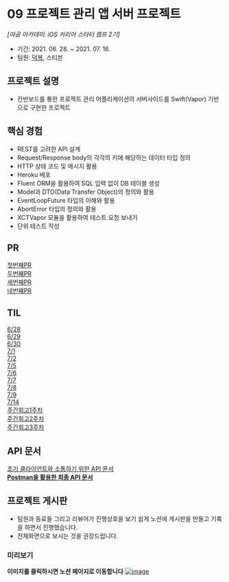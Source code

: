 # 09 프로젝트 관리 앱 서버 프로젝트
*[야곰 아카데미: iOS 커리어 스타터 캠프 2기]*
- 기간: 2021. 06. 28. ~ 2021. 07. 16.
- 팀원: [덕복](https://github.com/duckbok), 스티븐

## 프로젝트 설명
- 칸반보드를 통한 프로젝트 관리 어플리케이션의 서버사이드를 Swift(Vapor) 기반으로 구현한 프로젝트

## 핵심 경험
- REST를 고려한 API 설계
- Request/Response body의 각각의 키에 해당하는 데이터 타입 정의
- HTTP 상태 코드 및 메시지 활용
- Heroku 배포
- Fluent ORM을 활용하여 SQL 입력 없이 DB 테이블 생성
- Model과 DTO(Data Transfer Object)의 정의와 활용
- EventLoopFuture 타입의 이해와 활용
- AbortError 타입의 정의와 활용
- XCTVapor 모듈을 활용하여 테스트 요청 보내기
- 단위 테스트 작성

## PR
[첫번째PR](https://github.com/yagom-academy/ios-project-manager-server/pull/19)<br>
[두번째PR](https://github.com/yagom-academy/ios-project-manager-server/pull/23)<br>
[세번째PR](https://github.com/yagom-academy/ios-project-manager-server/pull/28)<br>
[네번쨰PR](https://github.com/yagom-academy/ios-project-manager-server/pull/33)

## TIL
[6/28](https://stevenkim18.notion.site/Steven-TIL-210628-07799f584a7149649184c084efdb5591)<br>
[6/29](https://stevenkim18.notion.site/Steven-TIL-210629-0e12e38210e64dea9830fbe9168cede1)<br>
[6/30](https://stevenkim18.notion.site/Steven-TIL-210630-bebb128cbf854bb38efd65f57c758b4e)<br>
[7/1](https://stevenkim18.notion.site/Steven-TIL-210701-46438ce8b6df4276a9326d0b1a3b2b32)<br>
[7/2](https://stevenkim18.notion.site/Steven-TIL-210702-6685f3fbb8684dfe8d48f5a2262e1244)<br>
[7/5](https://stevenkim18.notion.site/Steven-TIL-210705-7e491ac3e3954a88b7a998f7cd3c7ba2)<br>
[7/6](https://stevenkim18.notion.site/Steven-TIL-210706-27314f0c03b1425e8f6394d7b85f2066)<br>
[7/7](https://stevenkim18.notion.site/Steven-TIL-210707-606deeb4083940199b7d5608bf494aef)<br>
[7/8](https://stevenkim18.notion.site/Steven-TIL-210708-5603b4261d08419fa52f3da7d0ccb8cc)<br>
[7/9](https://stevenkim18.notion.site/Steven-TIL-210709-21d439fff5764ba0b682f63afa2fd601)<br>
[7/14](https://stevenkim18.notion.site/Steven-TIL-210714-29e38387c32c4361a812813486e5f75a)<br>
[주간회고1주차](https://stevenkim18.notion.site/4A-Steven-TWL-1-a8c41a10027741d4beeef01b3c6c0585)<br>
[주간회고2주차](https://stevenkim18.notion.site/4A-Steven-TWL-2-055fa64332c94f948c4af574a81eb923)<br>
[주간회고3주차](https://stevenkim18.notion.site/4A-Steven-TWL-3-a0bde51fcb234f899cb6e78cb59ba2d6)

## API 문서
[초기 클라이언트와 소통하기 위한 API 문서](https://github.com/stevenkim18/ios-project-manager-server/wiki/API-Documentation)<br>
[**Postman을 활용한 최종 API 문서**](https://documenter.getpostman.com/view/15740314/Tzm3nd22)

## 프로젝트 게시판
- 팀원과 동료들 그리고 리뷰어가 진행상호을 보기 쉽게 노션에 게시판을 만들고 기록을 하면서 진행했습니다.
- 전체화면으로 보시는 것을 권장드립니다.

### 미리보기
**이미지를 클릭하시면 노션 페이지로 이동합니다**
[![image](https://user-images.githubusercontent.com/35272802/131098208-b3fac830-c89a-4432-afc8-0aa7d4325e2a.png)](https://stevenkim18.notion.site/3a25f58f5a0a41fb89a5b83e7272ac62)




